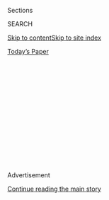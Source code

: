 <div id="app">

<div>

<div>

<div>

<div class="NYTAppHideMasthead css-1q2w90k e1suatyy0">

<div class="section css-ui9rw0 e1suatyy2">

<div class="css-eph4ug er09x8g0">

<div class="css-6n7j50">

</div>

<span class="css-1dv1kvn">Sections</span>

<div class="css-10488qs">

<span class="css-1dv1kvn">SEARCH</span>

</div>

[Skip to content](#site-content)[Skip to site index](#site-index)

</div>

<div class="css-10698na e1huz5gh0">

</div>

</div>

<div id="masthead-bar-one" class="section hasLinks css-15hmgas e1csuq9d3">

<div class="css-uqyvli e1csuq9d0">

</div>

<div class="css-1uqjmks e1csuq9d1">

</div>

<div class="css-9e9ivx">

[](https://myaccount.nytimes.com/auth/login?response_type=cookie&client_id=vi)

</div>

<div class="css-1bvtpon e1csuq9d2">

[Today’s Paper](https://www.nytimes.com/section/todayspaper)

</div>

</div>

</div>

</div>

<div data-aria-hidden="false">

<div id="site-content" role="main">

<div>

<div class="css-1aor85t" style="opacity:0.000000001;z-index:-1;visibility:hidden">

<div class="css-1hqnpie">

<div class="css-epjblv">

<span class="css-100wwgy">5 New York Times Writers on What They Got
Right and Wrong in the Early ’80s</span>

</div>

<div class="css-k008qs">

<div class="css-o5pzib">

<span class="css-18z7m18"></span>

<div>

</div>

</div>

<span class="css-1n6z4y">https://nyti.ms/2IRQFoQ</span>

<div class="css-1705lsu">

<div class="css-4xjgmj">

<div class="css-4skfbu" role="toolbar" data-aria-label="Social Media Share buttons, Save button, and Comments Panel with current comment count" data-testid="share-tools">

  - 
  - 
  - 
  - 
    
    <div class="css-6n7j50">
    
    </div>

  - 

</div>

</div>

</div>

</div>

</div>

</div>

<div id="NYT_TOP_BANNER_REGION" class="css-13pd83m">

</div>

<div id="top-wrapper" class="css-1sy8kpn">

<div id="top-slug" class="css-l9onyx">

Advertisement

</div>

[Continue reading the main story](#after-top)

<div class="ad top-wrapper" style="text-align:center;height:100%;display:block;min-height:250px">

<div id="top" class="place-ad" data-position="top" data-size-key="top">

</div>

</div>

<div id="after-top">

</div>

</div>

<div>

<div id="sponsor-wrapper" class="css-1hyfx7x">

<div id="sponsor-slug" class="css-19vbshk">

Supported by

</div>

[Continue reading the main story](#after-sponsor)

<div id="sponsor" class="ad sponsor-wrapper" style="text-align:center;height:100%;display:block">

</div>

<div id="after-sponsor">

</div>

</div>

<div class="css-186x18t">

</div>

<div class="css-1vkm6nb ehdk2mb0">

# 5 New York Times Writers on What They Got Right and Wrong in the Early ’80s

</div>

What critic hasn’t wondered if what she thinks now will endure five, 10
or even 50 years later? Plus: One Times journalist revisits one of the
most controversial stories of the decade.

<div class="css-18e8msd">

<div class="css-vp77d3 epjyd6m0">

<div class="css-hus3qt ey68jwv0" data-aria-hidden="true">

[![Thessaly La
Force](https://static01.nyt.com/images/2018/12/05/multimedia/author-thessaly-la-force/author-thessaly-la-force-thumbLarge.png
"Thessaly La Force")](https://www.nytimes.com/by/thessaly-la-force)

</div>

<div class="css-1baulvz">

Edited by
[<span class="css-1baulvz last-byline" itemprop="name">Thessaly La
Force</span>](https://www.nytimes.com/by/thessaly-la-force)

</div>

</div>

  - April 13, 2018

  - 
    
    <div class="css-4xjgmj">
    
    <div class="css-d8bdto" role="toolbar" data-aria-label="Social Media Share buttons, Save button, and Comments Panel with current comment count" data-testid="share-tools">
    
      - 
      - 
      - 
      - 
        
        <div class="css-6n7j50">
        
        </div>
    
      - 
    
    </div>
    
    </div>

</div>

</div>

<div class="section meteredContent css-1r7ky0e" name="articleBody" itemprop="articleBody">

<div class="css-1fanzo5 StoryBodyCompanionColumn">

<div class="css-53u6y8">

Opinions. They can be strong. And also fleeting. Anyone who has written
a review — whether for Yelp or for a major newspaper — understands this.
What critic hasn’t wondered if what she thinks now will endure five, 10
or even 50 years later? Here are four reviews by four critics and
writers for The New York Times who revisited either a restaurant, a
gallery, an album or a play from the early ’80s, examining what effect,
if any, the passage of time has had on their opinion of it. Plus: One
Times journalist revisits one of the most controversial stories of the
decade.

</div>

</div>

<div class="css-79elbk" data-testid="photoviewer-wrapper">

<div class="css-z3e15g" data-testid="photoviewer-wrapper-hidden">

</div>

<div class="css-1a48zt4 ehw59r15" data-testid="photoviewer-children">

![<span class="css-1nlbvxy e1z0qqy90" itemprop="copyrightHolder"><span class="css-1ly73wi e1tej78p0">Credit...</span><span>Weichia
Huang</span></span>](https://static01.nyt.com/images/2018/04/04/t-magazine/04tmag-reconsiderations-slide-T3RJ/04tmag-reconsiderations-slide-T3RJ-articleLarge.jpg?quality=75&auto=webp&disable=upscale)

</div>

</div>

<div class="css-1fanzo5 StoryBodyCompanionColumn">

<div class="css-53u6y8">

## The Last Surviving Downtown Art Collective

### Grace Glueck was an arts news writer for The New York Times in the summer of 1983. She started working at the paper in 1964.

It was the summer of 1983, and I was by then a weekly columnist and
reviewer in the art news department of The Times. I rode my bicycle down
to the East Village to inspect the new art scene that had developed
there. As I approached the area around Tompkins Square Park, I was
assailed by a frenzied scrum of vendors offering products like angel
dust. For nearly two decades I had covered many art events, but never a
drug scene, and I was clueless, thinking maybe it was perfume or candy
they were peddling. But I was wised up at the Kenkeleba gallery, the
first and most important one I visited, where I was warned to store my
bike inside.

The budding art scene I visited back then has long since faded away.
Although the small, tenement-size rooms operated by these galleries
nurtured some of the era’s icons, like Jean-Michel Basquiat and Keith
Haring, the spaces were no match for the king-size canvases that many
artists were beginning to produce. And the combative drug scene, worked
by dealers and users around the clock, with an agenda of murder and
mayhem, kept many potential visitors away. But spunk, determination and
a growing push for gentrification have brought major changes.

</div>

</div>

<div class="css-1fanzo5 StoryBodyCompanionColumn">

<div class="css-53u6y8">

[The Kenkeleba](https://www.facebook.com/kenkeleba.house), a staunch
holdover from the 1980s scene (and mentioned in my 1983 story) deserves
plaudits for its role in those changes. Established by Corrine Jennings,
a would-be scenic designer barred from the union for being black and a
woman, and her partner, Joe Overstreet, who is still active as an
artist, the gallery took its name from a West African plant thought to
embody good mojo. Ensconced at 214 East Second Street in a formerly
abandoned building, rundown but roomy, the nonprofit gallery is
supported by New York City’s Cultural Affairs Department, private
foundations and contributions from many individuals. Its exhibition
space is generous, and it displays a broad range of art, with emphasis
on African-American, Latino, Asian and Native American artists. To date,
the gallery claims to have shown the work of more than 7,000 exhibitors
(including the black Abstract Expressionist painter Norman Lewis, who
had a show at the Jewish Museum a few years ago; Edward Mitchell
Bannister, a black Canadian-American landscape painter of the 19th
century; Rose Piper, one of the first black female painters to be given
a solo show in New York City; and Arlan Huang, a Chinese-American glass
sculptor and painter.) It also has living and studio space for a small
cadre of working artists. Among its other laudable activities, the
gallery was heavily involved in the campaign that finally led
authorities to oust the junkies from seven abandoned city-owned
buildings. “We’re still here and looking toward an interesting future,”
Ms. Jennings said.

*“[A Gallery Scene That Pioneers in New
Territories](https://www.nytimes.com/1983/06/26/arts/gallery-view-a-gallery-scene-that-pioneers-in-new-territories.html),”
by Grace Glueck, published June 26, 1983.*

-----

</div>

</div>

<div class="css-79elbk" data-testid="photoviewer-wrapper">

<div class="css-z3e15g" data-testid="photoviewer-wrapper-hidden">

</div>

<div class="css-1a48zt4 ehw59r15" data-testid="photoviewer-children">

<div class="css-1xdhyk6 erfvjey0">

<span class="css-1ly73wi e1tej78p0">Image</span>

<div class="css-zjzyr8">

<div data-testid="lazyimage-container" style="height:623.8222222222222px">

</div>

</div>

</div>

<span class="css-1nlbvxy e1z0qqy90" itemprop="copyrightHolder"><span class="css-1ly73wi e1tej78p0">Credit...</span><span>Weichia
Huang</span></span>

</div>

</div>

<div class="css-1fanzo5 StoryBodyCompanionColumn">

<div class="css-53u6y8">

## The First Time I Was Left Breathless By Broadway

### Ben Brantley has been a chief theater critic for The New York Times since 1996. In 1983, he was working as a fashion reporter for Women’s Wear Daily, and just beginning to keep up with Broadway.

The script, I discovered later, said the 90-minute play that had so
raised my adrenaline level on one time-bending afternoon in 1983 was to
be performed “relentlessly, without a break.” And relentless it had
been. Sam Shepard’s “Fool for Love,” starring Ed Harris and Kathy Baker,
was the sort of show that had you and your date staring at each other in
wonder and exhaustion afterward, with expressions that said, “Did I
really just see what I think I saw?”

Shepard, [who
died](https://www.nytimes.com/2017/07/31/theater/sam-shepard-dead.html)
last year, was in peak form as a dramatist in the early 1980s and
blessed (or cursed) with a sort of dichotomous stardom: as a Pulitzer
Prize-winning playwright (for “Buried Child” four years earlier) and as
a sometimes manly movie god in the laconic, strapping mold of Gary
Cooper. In both incarnations, he was to me the coolest guy on the
planet.

</div>

</div>

<div class="css-1fanzo5 StoryBodyCompanionColumn">

<div class="css-53u6y8">

But while I might take a pass on some of his film appearances, I never
missed a Sam Shepard play, even the obscure revivals of the chaotic head
trips from the 1960s. Not only were his shows steeped in a wild,
stinging poetry that ate at the very foundations of American identity;
they also had a pure visceral charge you seldom found outside of a
wrestling match.

Which in a way is what “Fool for Love” is — a gloves-off, love-and-hate
fight between a man and a woman who are doomed to keep running away from
and toward each other for all eternity. That may sound impossible, but
Baker and Harris, both in their early 30s then, exerted a magnetically
charged ambivalence that seemed to defy physics.

By the way, even by the standards of Shepard productions, which are
notorious for tearing up the scenery, “Fool for Love” has always had a
particularly high injury rate. Somehow I too felt bruised by the end of
my first encounter with it — and so energized that I wanted to run all
the way. A good fight can have that effect.

*“[Stage: ‘Fool for Love,’ Sam Shepard
Western](https://www.nytimes.com/1983/05/27/theater/stage-fool-for-love-sam-shepard-western.html),”
by Frank Rich, published May 27, 1983.*

-----

<div class="css-79elbk" data-testid="photoviewer-wrapper">

<div class="css-z3e15g" data-testid="photoviewer-wrapper-hidden">

</div>

<div class="css-1a48zt4 ehw59r15" data-testid="photoviewer-children">

<div class="css-zgakxe erfvjey0">

<span class="css-1ly73wi e1tej78p0">Image</span>

<div class="css-zjzyr8">

<div data-testid="lazyimage-container" style="height:1411.192214111922px">

</div>

</div>

</div>

<span class="css-1nlbvxy e1z0qqy90" itemprop="copyrightHolder"><span class="css-1ly73wi e1tej78p0">Credit...</span><span>Weichia
Huang</span></span>

</div>

</div>

## What No One Could Have Predicted

### Lawrence K. Altman, M.D. joined The New York Times science news staff in 1969, and is believed to be the first licensed physician to work as a daily newspaper reporter.

New York and the rest of the world, including The New York Times, were
ill-prepared for the arrival and spread of a new disease (later named
AIDS) when the first cases were recognized among gay men in 1981. For
three years, while fear tore through the gay community, the world’s most
sophisticated laboratories could not identify the cause. Experts debated
various candidates (among them: toxins, drugs, sperm in the bowel) until
the discovery of the retrovirus H.I.V. Even after epidemiologists
documented that the virus spread only through sexual contact, childbirth
or injections of contaminated drugs and blood, disbelievers shunned
public restrooms and restaurants for fear that it could be passed
through food and flatware. Many hospital workers avoided AIDS patients
and left trays by the door where occupants were too weak to pick them
up. Some doctors refused to treat AIDS patients.

At the time, medicine was celebrating the eradication of a naturally
occurring disease (smallpox) from the world for the first time and
installing the first artificial hearts in humans. Earlier, I had written
about the discoveries of the Ebola and Lassa fever viruses and the
Legionnaire’s disease bacterium, as well as the ways in which health
workers stopped outbreaks of these infections. Few thought — and
certainly no one I know went on record to predict — that AIDS would
become one of the worst pandemics in history, infecting an estimated 76
million people and killing 35 million of them.

</div>

</div>

<div class="css-1fanzo5 StoryBodyCompanionColumn">

<div class="css-53u6y8">

At Bellevue Hospital in Manhattan, where, in the late 1970s, I was an
attending physician in addition to working as a reporter at The Times, I
saw a small number of young patients with unusual infections. Others had
enlarged lymph nodes throughout their body. Many had been injection drug
users. These cases baffled the medical staff.

My plans to write about the mysterious ailment before my first article
about AIDS appeared on July 3, 1981 were thwarted by assigned coverage
of the attempted assassinations of President Reagan and Pope John Paul
II and by two broken elbows, souvenirs of an accident in Italy. My
initial article focused on 41 cases of a rare cancer, Kaposi’s sarcoma,
in homosexual men (The Times did not allow people to be described as
“gay” at that time) who also had seriously abnormal immune systems.
But whether these immune issues were the cause of, or resulted from,
their ailment was unknown. Many in the gay community ridiculed the
article as a needless scare. Scientists who went on to become
international leaders in battling AIDS considered this collection of
cases to be an oddity, until a broader picture emerged in the advancing
months and years. In 1985, I traveled through Africa to report that in
many sub-Saharan countries, AIDS infected nearly as many women as men
through heterosexual intercourse. I went on to write several hundred
articles about scientific discoveries of the virus, its uncanny ability
to trick the immune system and the development of drugs that now make
AIDS a chronic disease. Despite these and other advances, it is still
transmitted in this country and the world.

*“[Rare Cancer Seen in 41
Homosexuals](https://www.nytimes.com/1981/07/03/us/rare-cancer-seen-in-41-homosexuals.html),”
by Lawrence K. Altman, published July 3, 1981.*

-----

</div>

</div>

<div class="css-79elbk" data-testid="photoviewer-wrapper">

<div class="css-z3e15g" data-testid="photoviewer-wrapper-hidden">

</div>

<div class="css-1a48zt4 ehw59r15" data-testid="photoviewer-children">

<div class="css-1xdhyk6 erfvjey0">

<span class="css-1ly73wi e1tej78p0">Image</span>

<div class="css-zjzyr8">

<div data-testid="lazyimage-container" style="height:386.6666666666667px">

</div>

</div>

</div>

<span class="css-1nlbvxy e1z0qqy90" itemprop="copyrightHolder"><span class="css-1ly73wi e1tej78p0">Credit...</span><span>Double
Fantasy record: courtesy of Yoko Ono</span></span>

</div>

</div>

<div class="css-1fanzo5 StoryBodyCompanionColumn">

<div class="css-53u6y8">

## The Review I’m Relieved Never Ran

### Stephen Holden first joined The New York Times as a freelancer in 1981. He became a staff critic in 1988, retiring from the paper last year.

Upon its release on Nov. 17, 1980, [John
Lennon](https://www.nytimes.com/topic/person/john-lennon) and Yoko Ono’s
“Double Fantasy” album was greeted by most pop critics with a yawn. A
freelancer at the time, I was asked to review the record for the Arts
and Leisure section and found the mostly sedate collection of songs
celebrating the couple’s domestic bliss with their young son, Sean, a
slick, shallow self-advertisement that turned its back on the post-punk
moment.

Perceptions changed overnight when Lennon was shot to death outside the
Dakota apartment building in New York on Dec. 8. When my ho-hum
assessment was scrapped, I was so relieved I didn’t even save a copy.

The mid-1970s had been a fallow period for Lennon, during which he and
Ono separated while Lennon and his pal, the singer-songwriter Harry
Nilsson, went on a notorious rampage known as Lennon’s “lost weekend.”
When the binge ended, Lennon and Ono reunited, while Nilsson continued
his downward spiral and died at 52 in 1994.

</div>

</div>

<div class="css-1fanzo5 StoryBodyCompanionColumn">

<div class="css-53u6y8">

As a talent scout and staff writer for Nilsson’s record label, I had
witnessed the chaos firsthand as Harry, coked to the gills, lurched
around the halls swigging from a bottle of cognac, sometimes with Lennon
by his side. He became the role model for a fading rock star in my
satirical novel, “Triple Platinum,” published in early 1980. Lennon,
having cleaned up his act, retreated to the apartment in the Dakota that
he shared with Ono and Sean, to play househusband.

Revisited more than three decades later, “Double Fantasy,” a record
whose songs celebrated new beginnings and starting over in unabashedly
sentimental songs with 1950s rock ’n’ roll flavor, feels like a
deliberate farewell album, though it wasn’t conceived as such. Since
1980, the hostility against Ono (whom many blamed for breaking up the
Beatles) has evaporated, while respect for her — she contributed several
quirky songs to a collection that portrays their marriage as a rock ’n’
roll fairy tale — has grown. “Double Fantasy” went on to sell three
million copies: triple platinum. In hindsight, an album that seemed
smugly out of touch nearly 40 years ago today sounds like a brave
statement of refusal to keep playing the adolescent rock ’n’ roll game.
Embracing what might be called bohemian family values in songs like
“Cleanup Time” and its celebrations of parenthood in “Beautiful Boy,”
it offered a persuasive and personal argument for growing up while still
keeping the faith.

-----

</div>

</div>

<div class="css-79elbk" data-testid="photoviewer-wrapper">

<div class="css-z3e15g" data-testid="photoviewer-wrapper-hidden">

</div>

<div class="css-1a48zt4 ehw59r15" data-testid="photoviewer-children">

<div class="css-1xdhyk6 erfvjey0">

<span class="css-1ly73wi e1tej78p0">Image</span>

<div class="css-zjzyr8">

<div data-testid="lazyimage-container" style="height:484.62222222222226px">

</div>

</div>

</div>

<span class="css-1nlbvxy e1z0qqy90" itemprop="copyrightHolder"><span class="css-1ly73wi e1tej78p0">Credit...</span><span>Weichia
Huang</span></span>

</div>

</div>

<div class="css-1fanzo5 StoryBodyCompanionColumn">

<div class="css-53u6y8">

## The Austrian Restaurant That Got Away

### Mimi Sheraton was The New York Times’s restaurant critic from 1976 to 1983.

In January of 1981, I awarded the top four-star rating to Vienna ’79, a
suavely stylish Austrian restaurant that opened on East 79th Street in
1979. This just 10 months after I gave it three stars in March 1980.
Looking back, I might not have been more generous originally because I
was miffed at not hearing about this wonderful place until a year after
it opened. Especially as I have always had an abiding fondness for
schnitzels, tafelspitz, kuchen and, above all, Salzburger nockerl, those
airy, warm, mini-soufflés adrift on a vanilla-scented sea of creme
anglaise.

What stunned and won me at Vienna ’79 were the achievements of the
owner, Peter Grünauer, and his chef, Thomas Ferlesch. Their food
reflected a nouvelle lightness thanks to reduced amounts of fats and
flour, and it was served in artfully restrained presentations.
Invariably they maintained completely authentic flavors of the most
traditional dishes such as the icy, seductively creamy cucumber salad;
the aromatic snails baked in a crusty kaiser roll; the magical
zwiebelrostbraten, rare beef steak topped with glassily crisp onion
filaments; and crisply rendered Wiener backhuhn, perhaps the world’s
best fried chicken. And when most of the city’s Austro-German
restaurants in Yorkville and even the legendary Luchow’s near Union
Square dripped Gemütlichkeit, Vienna ’79 suggested a smart, urbane
supper club, with dove-gray walls and stunning black-and-white prints of
antique Viennese scenes.

Strangely, however, as good as Vienna ’79 was, like many excellent tries
at Austro-German cooking in New York, its popularity was relatively
short-lived, and it closed in 1986. Since then we have had other waves
of that cuisine, initially hot then quickly cooling for reasons I have
never understood. But the real hero of the tale is Kurt Gutenbrunner,
who in 2000 revived and still enchants with his lush and coddling
cuisine at
[Wallsé](https://www.kurtgutenbrunner.com/restaurants/wallse/) in the
West Village and the enticing [Cafe
Sabarsky](http://www.neuegalerie.org/cafes/sabarsky) at the Neue
Galerie, as well as the mecca of wurst and schnitzel that is his very
casual [Blaue
Gans](https://www.kurtgutenbrunner.com/restaurants/blaue-gans/) in
TriBeCa. The other good news is that Peter Grünauer is back with lusty
food in his informal, taverny [Grünauer Bistro](http://grunauernyc.com/)
on the Upper East Side, and the gifted Thomas Ferlesch is wowing the
young and what remains of the old at
[Werkstatt](http://www.werkstattbrooklyn.com/), a ticklishly playful
cafe in the Prospect Park South section of — where else? — Brooklyn.
With Austria as his inspiration, he puts some modern spins on classics
such as crisply baked mushrooms with tartar sauce, a crunchy homemade
pretzel and fragrantly juicy goulash with tiny spaetzle. And, in a nod
toward vegetarians, he creates a convincing schnitzel of
almost-meaty-tasting celery root. Such efforts are happily tempting
traditionalists as well as the gastronomically restless. It’s an
invitation, perhaps, to raise a glass of beer and offer a toast to “Gut
Essen.”

</div>

</div>

<div class="css-1fanzo5 StoryBodyCompanionColumn">

<div class="css-53u6y8">

*“[A Viennese Nouvelle
Cuisine](https://www.nytimes.com/1981/01/09/arts/restaurants-by-mimi-sheraton-a-viennese-nouvelle-cuisine.html),”
by Mimi Sheraton, published Jan. 8, 1981.*

-----

***Read more:***

*[What Happened in New York Between 1981
and 1983](https://www.nytimes.com/2018/04/17/t-magazine/timeline-1981-to-1983.html)*

*[What New York Was Like in the Early ’80s — Hour by
Hour](https://www.nytimes.com/2018/04/17/t-magazine/24-hours-new-york-city-1980s-life.html)*

*[The Artists Who Brought Asian-Americans Into the Annals of
Contemporary
Art](https://www.nytimes.com/2018/04/12/t-magazine/asian-american-art-martin-wong-tseng-kwong-chi.html)*

</div>

</div>

</div>

<div>

</div>

<div>

</div>

<div>

</div>

<div>

<div id="bottom-wrapper" class="css-1ede5it">

<div id="bottom-slug" class="css-l9onyx">

Advertisement

</div>

[Continue reading the main story](#after-bottom)

<div id="bottom" class="ad bottom-wrapper" style="text-align:center;height:100%;display:block;min-height:90px">

</div>

<div id="after-bottom">

</div>

</div>

</div>

</div>

</div>

## Site Index

<div>

</div>

## Site Information Navigation

  - [© <span>2020</span> <span>The New York Times
    Company</span>](https://help.nytimes.com/hc/en-us/articles/115014792127-Copyright-notice)

<!-- end list -->

  - [NYTCo](https://www.nytco.com/)
  - [Contact
    Us](https://help.nytimes.com/hc/en-us/articles/115015385887-Contact-Us)
  - [Work with us](https://www.nytco.com/careers/)
  - [Advertise](https://nytmediakit.com/)
  - [T Brand Studio](http://www.tbrandstudio.com/)
  - [Your Ad
    Choices](https://www.nytimes.com/privacy/cookie-policy#how-do-i-manage-trackers)
  - [Privacy](https://www.nytimes.com/privacy)
  - [Terms of
    Service](https://help.nytimes.com/hc/en-us/articles/115014893428-Terms-of-service)
  - [Terms of
    Sale](https://help.nytimes.com/hc/en-us/articles/115014893968-Terms-of-sale)
  - [Site Map](https://spiderbites.nytimes.com)
  - [Help](https://help.nytimes.com/hc/en-us)
  - [Subscriptions](https://www.nytimes.com/subscription?campaignId=37WXW)

</div>

</div>

</div>

</div>
